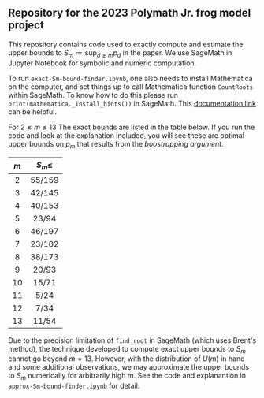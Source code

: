 ## Repository for the 2023 Polymath Jr. frog model project

This repository contains code used to exactly compute and estimate the upper bounds to $S_m \coloneqq \sup_{d \geq m} p_d$ in the paper. We use SageMath in Jupyter Notebook for symbolic and numeric computation.

To run `exact-Sm-bound-finder.ipynb`, one also needs to install Mathematica on the computer, and set things up to call Mathematica function `CountRoots` within SageMath. To know how to do this please run `print(mathematica._install_hints())` in SageMath. This [documentation link](https://doc.sagemath.org/html/en/reference/interfaces/sage/interfaces/mathematica.html) can be helpful.

For $2 \leq m \leq 13$ The exact bounds are listed in the table below. If you run the code and look at the explanation included, you will see these are optimal upper bounds on $p_m$ that results from the *boostrapping argument*.

|     $m$   |$S_m \leq$|
|:---------:|:--------:|
|     2     | 55/159   |
|     3     | 42/145   |
|     4     | 40/153   |
|     5     | 23/94    |
|     6     | 46/197   |
|     7     | 23/102   |
|     8     | 38/173   |
|     9     | 20/93    |
|    10     | 15/71    |
|    11     | 5/24     |
|    12     | 7/34     |
|    13     | 11/54    |

Due to the precision limitation of `find_root` in SageMath (which uses Brent's method), the technique developed to compute exact upper bounds to $S_m$ cannot go beyond $m = 13$. However, with the distribution of $U(m)$ in hand and some additional observations, we may approximate the upper bounds to $S_m$ numerically for arbitrarily high $m$. See the code and explanantion in `approx-Sm-bound-finder.ipynb` for detail.
